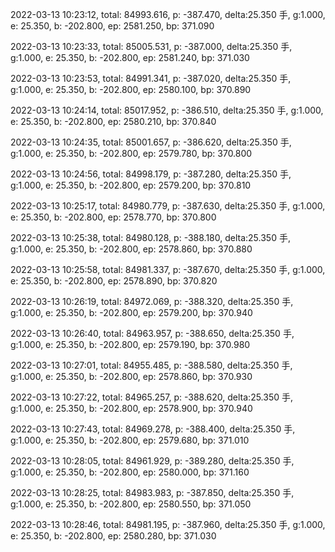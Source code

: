 2022-03-13 10:23:12, total: 84993.616, p: -387.470, delta:25.350 手, g:1.000, e: 25.350, b: -202.800, ep: 2581.250, bp: 371.090

2022-03-13 10:23:33, total: 85005.531, p: -387.000, delta:25.350 手, g:1.000, e: 25.350, b: -202.800, ep: 2581.240, bp: 371.030

2022-03-13 10:23:53, total: 84991.341, p: -387.020, delta:25.350 手, g:1.000, e: 25.350, b: -202.800, ep: 2580.100, bp: 370.890

2022-03-13 10:24:14, total: 85017.952, p: -386.510, delta:25.350 手, g:1.000, e: 25.350, b: -202.800, ep: 2580.210, bp: 370.840

2022-03-13 10:24:35, total: 85001.657, p: -386.620, delta:25.350 手, g:1.000, e: 25.350, b: -202.800, ep: 2579.780, bp: 370.800

2022-03-13 10:24:56, total: 84998.179, p: -387.280, delta:25.350 手, g:1.000, e: 25.350, b: -202.800, ep: 2579.200, bp: 370.810

2022-03-13 10:25:17, total: 84980.779, p: -387.630, delta:25.350 手, g:1.000, e: 25.350, b: -202.800, ep: 2578.770, bp: 370.800

2022-03-13 10:25:38, total: 84980.128, p: -388.180, delta:25.350 手, g:1.000, e: 25.350, b: -202.800, ep: 2578.860, bp: 370.880

2022-03-13 10:25:58, total: 84981.337, p: -387.670, delta:25.350 手, g:1.000, e: 25.350, b: -202.800, ep: 2578.890, bp: 370.820

2022-03-13 10:26:19, total: 84972.069, p: -388.320, delta:25.350 手, g:1.000, e: 25.350, b: -202.800, ep: 2579.200, bp: 370.940

2022-03-13 10:26:40, total: 84963.957, p: -388.650, delta:25.350 手, g:1.000, e: 25.350, b: -202.800, ep: 2579.190, bp: 370.980

2022-03-13 10:27:01, total: 84955.485, p: -388.580, delta:25.350 手, g:1.000, e: 25.350, b: -202.800, ep: 2578.860, bp: 370.930

2022-03-13 10:27:22, total: 84965.257, p: -388.620, delta:25.350 手, g:1.000, e: 25.350, b: -202.800, ep: 2578.900, bp: 370.940

2022-03-13 10:27:43, total: 84969.278, p: -388.400, delta:25.350 手, g:1.000, e: 25.350, b: -202.800, ep: 2579.680, bp: 371.010

2022-03-13 10:28:05, total: 84961.929, p: -389.280, delta:25.350 手, g:1.000, e: 25.350, b: -202.800, ep: 2580.000, bp: 371.160

2022-03-13 10:28:25, total: 84983.983, p: -387.850, delta:25.350 手, g:1.000, e: 25.350, b: -202.800, ep: 2580.550, bp: 371.050

2022-03-13 10:28:46, total: 84981.195, p: -387.960, delta:25.350 手, g:1.000, e: 25.350, b: -202.800, ep: 2580.280, bp: 371.030